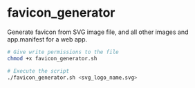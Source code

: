 # favicon_generator
Generate favicon from SVG image file, and all other images and app.manifest for a web app.


```bash
# Give write permissions to the file
chmod +x favicon_generator.sh

# Execute the script
./favicon_generator.sh <svg_logo_name.svg>
````
